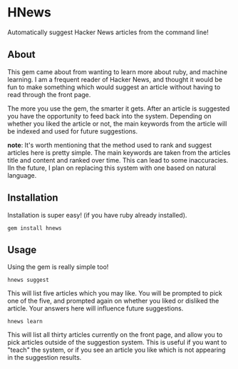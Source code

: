# HNews

Automatically suggest Hacker News articles from the command line!

## About

This gem came about from wanting to learn more about ruby, and machine learning. I am a frequent reader of Hacker News, and thought it would be fun to make something which would suggest an article without having to read through the front page.

The more you use the gem, the smarter it gets. After an article is suggested you have the opportunity to feed back into the system. Depending on whether you liked the article or not, the main keywords from the article will be indexed and used for future suggestions.

__note__: It's worth mentioning that the method used to rank and suggest articles here is pretty simple. The main keywords are taken from the articles title and content and ranked over time. This can lead to some inaccuracies. IIn the future, I plan on replacing this system with one based on natural language.

## Installation

Installation is super easy! (if you have ruby already installed).

```
gem install hnews
```

## Usage

Using the gem is really simple too!

```
hnews suggest
```

This will list five articles which you may like. You will be prompted to pick one of the five, and prompted again on whether you liked or disliked the article. Your answers here will influence future suggestions.

```
hnews learn
```

This will list all thirty articles currently on the front page, and allow you to pick articles outside of the suggestion system. This is useful if you want to "teach" the system, or if you see an article you like which is not appearing in the suggestion results.
